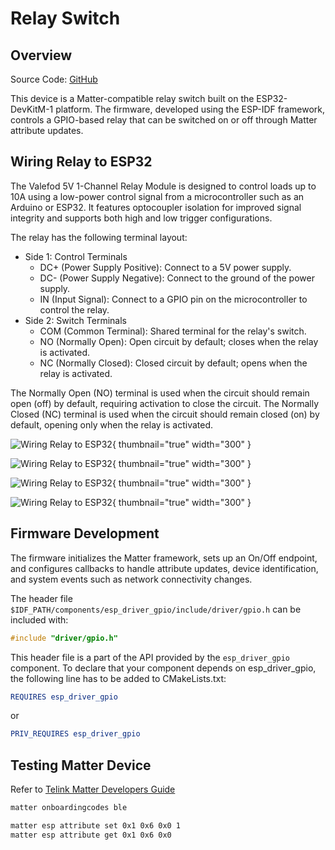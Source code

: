 # Relay Switch

## Overview

Source Code: [GitHub](https://github.com/albert-gee/matter_relay)

This device is a Matter-compatible relay switch built on the ESP32-DevKitM-1 platform. The firmware, developed using the
ESP-IDF framework, controls a GPIO-based relay that can be switched on or off through Matter attribute updates.

## Wiring Relay to ESP32

The Valefod 5V 1-Channel Relay Module is designed to control loads up to 10A using a low-power control signal from a
microcontroller such as an Arduino or ESP32. It features optocoupler isolation for improved signal integrity and
supports both high and low trigger configurations.

The relay has the following terminal layout:

- Side 1: Control Terminals
    - DC+ (Power Supply Positive): Connect to a 5V power supply.
    - DC- (Power Supply Negative): Connect to the ground of the power supply.
    - IN (Input Signal): Connect to a GPIO pin on the microcontroller to control the relay.
- Side 2: Switch Terminals
    - COM (Common Terminal): Shared terminal for the relay's switch.
    - NO (Normally Open): Open circuit by default; closes when the relay is activated.
    - NC (Normally Closed): Closed circuit by default; opens when the relay is activated.

The Normally Open (NO) terminal is used when the circuit should remain open (off) by default, requiring activation to
close the circuit. The Normally Closed (NC) terminal is used when the circuit should remain closed (on) by default,
opening only when the relay is activated.

![Wiring Relay to ESP32](image39.jpg){ thumbnail="true" width="300" }

![Wiring Relay to ESP32](image40.jpg){ thumbnail="true" width="300" }

![Wiring Relay to ESP32](image13.jpg){ thumbnail="true" width="300" }

![Wiring Relay to ESP32](image24.jpg){ thumbnail="true" width="300" }

## Firmware Development

The firmware initializes the Matter framework, sets up an On/Off endpoint, and configures callbacks to handle attribute updates, device identification, and system events such as network connectivity changes.

The header file `$IDF_PATH/components/esp_driver_gpio/include/driver/gpio.h` can be included with:

```c
#include "driver/gpio.h"
```

This header file is a part of the API provided by the `esp_driver_gpio` component. To declare that your component depends on esp_driver_gpio, the following line has to be added to CMakeLists.txt:

```CMake
REQUIRES esp_driver_gpio
```

or

```CMake
PRIV_REQUIRES esp_driver_gpio
```

## Testing Matter Device

Refer to [Telink Matter Developers Guide](https://wiki.telink-semi.cn/doc/an/TelinkMatterDevelopersGuide_en.pdf)

```Bash
matter onboardingcodes ble

matter esp attribute set 0x1 0x6 0x0 1
matter esp attribute get 0x1 0x6 0x0
```

